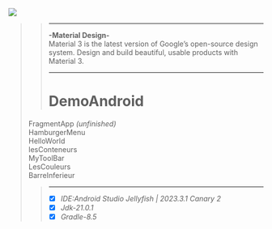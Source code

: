 <p align="left">
     <a href="https://github.com/dawidolko?tab=repositories">
          <img src="https://skillicons.dev/icons?i=java" />
     </a>
  </p>

>>___
>>**-Material Design-**<br> Material 3 is the latest version of Google’s open-source design system. Design and build beautiful, usable products with Material 3.
>> ___
>># DemoAndroid<br>
> FragmentApp *(unfinished)*<br>
> HamburgerMenu<br>
> HelloWorld<br>
> lesConteneurs<br>
> MyToolBar<br>
> LesCouleurs<br>
> BarreInferieur<br>
>> ___
>>- [x] *IDE:Android Studio Jellyfish | 2023.3.1 Canary 2*
>>- [x] *Jdk-21.0.1*
>>- [x] *Gradle-8.5*